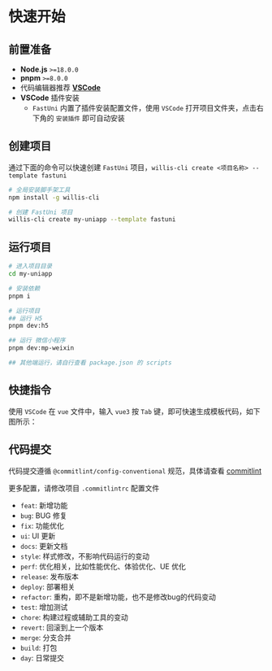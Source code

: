 # 快速开始

## 前置准备

- __Node.js__ `>=18.0.0`
- __pnpm__ `>=8.0.0`
- 代码编辑器推荐 [__VSCode__](https://code.visualstudio.com/)
- __VSCode__ 插件安装
  - `FastUni` 内置了插件安装配置文件，使用 `VSCode` 打开项目文件夹，点击右下角的 `安装插件` 即可自动安装

## 创建项目
通过下面的命令可以快速创建 `FastUni` 项目，`willis-cli create <项目名称> --template fastuni`
```bash
# 全局安装脚手架工具
npm install -g willis-cli

# 创建 FastUni 项目
willis-cli create my-uniapp --template fastuni
```

## 运行项目
```bash
# 进入项目目录
cd my-uniapp

# 安装依赖
pnpm i

# 运行项目
## 运行 H5
pnpm dev:h5

## 运行 微信小程序
pnpm dev:mp-weixin

## 其他端运行，请自行查看 package.json 的 scripts 
```

## 快捷指令
使用 `VSCode` 在 `vue` 文件中，输入 `vue3` 按 `Tab` 键，即可快速生成模板代码，如下图所示：

## 代码提交
代码提交遵循 `@commitlint/config-conventional` 规范，具体请查看 [commitlint](https://github.com/conventional-changelog/commitlint)

更多配置，请修改项目 `.commitlintrc` 配置文件

- `feat`:     新增功能
- `bug`:      BUG 修复
- `fix`:      功能优化
- `ui`:       UI 更新
- `docs`:     更新文档
- `style`:    样式修改，不影响代码运行的变动
- `perf`:     优化相关，比如性能优化、体验优化、UE 优化
- `release`:  发布版本
- `deploy`:   部署相关
- `refactor`: 重构，即不是新增功能，也不是修改bug的代码变动
- `test`:     增加测试
- `chore`:    构建过程或辅助工具的变动
- `revert`:   回滚到上一个版本
- `merge`:    分支合并
- `build`:    打包
- `day`:      日常提交
